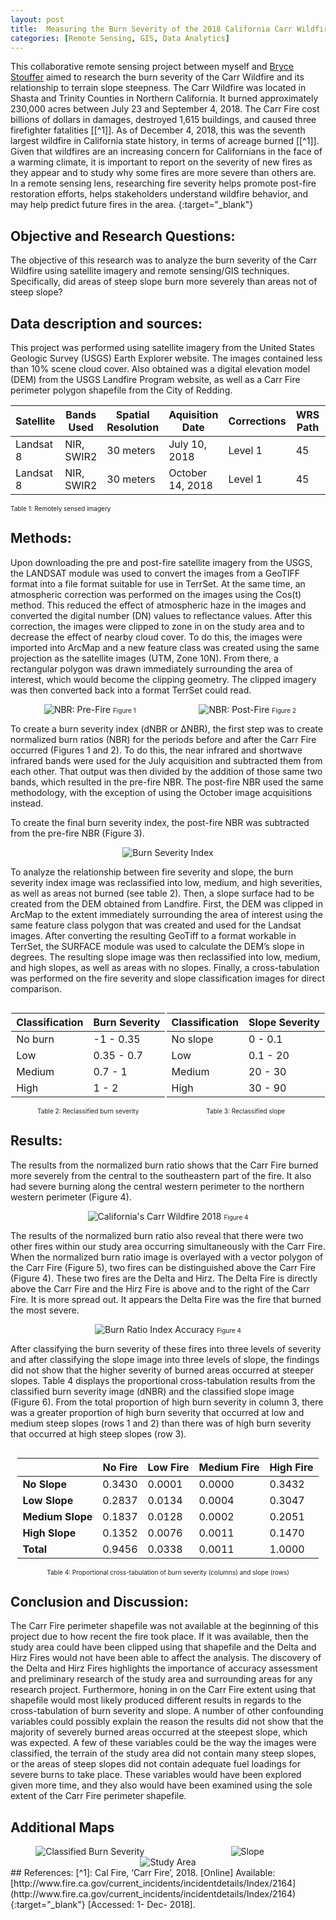 ```yaml
---
layout: post
title:  Measuring the Burn Severity of the 2018 California Carr Wildfire
categories: [Remote Sensing, GIS, Data Analytics]
---
```


This collaborative remote sensing project between myself and [Bryce Stouffer](https://www.linkedin.com/in/bryce-stouffer-07240716b/) aimed to research the burn severity of the Carr Wildfire and its relationship to terrain slope steepness. The Carr Wildfire was located in Shasta and Trinity Counties in Northern California. It burned approximately 230,000 acres between July 23 and September 4, 2018. The Carr Fire cost billions of dollars in damages, destroyed 1,615 buildings, and caused three firefighter fatalities [[^1]]. As of December 4, 2018, this was the seventh largest wildfire in California state history, in terms of acreage burned [[^1]]. Given that wildfires are an increasing concern for Californians in the face of a warming climate, it is important to report on the severity of new fires as they appear and to study why some fires are more severe than others are. In a remote sensing lens, researching fire severity helps promote post-fire restoration efforts, helps stakeholders understand wildfire behavior, and may help predict future fires in the area.
{:target="_blank"}


## Objective and Research Questions:

The objective of this research was to analyze the burn severity of the Carr Wildfire using satellite imagery and remote sensing/GIS techniques. Specifically, did areas of steep slope burn more severely than areas not of steep slope?

## ​Data description and sources:
This project was performed using satellite imagery from the United States Geologic Survey (USGS) Earth Explorer website. The images contained less than 10% scene cloud cover. Also obtained was a digital elevation model (DEM) from the USGS Landfire Program website, as well as a Carr Fire perimeter polygon shapefile from the City of Redding.

|Satellite|Bands Used|Spatial Resolution|Aquisition Date|Corrections|WRS Path|WRS Row|
|--|--|--|--|--|--|--|
|Landsat 8|NIR, SWIR2|30 meters|July 10, 2018|Level 1|45|32|
|Landsat 8|NIR, SWIR2|30 meters|October 14, 2018|Level 1|45|32|

<span style="font-size: 10px">Table 1: Remotely sensed imagery</span>

## Methods:
Upon downloading the pre and post-fire satellite imagery from the USGS, the LANDSAT module was used to convert the images from a GeoTIFF format into a file format suitable for use in TerrSet. At the same time, an atmospheric correction was performed on the images using the Cos(t) method. This reduced the effect of atmospheric haze in the images and converted the digital number (DN) values to reflectance values. After this correction, the images were clipped to zone in on the study area and to decrease the effect of nearby cloud cover. To do this, the images were imported into ArcMap and a new feature class was created using the same projection as the satellite images (UTM, Zone 10N). From there, a rectangular polygon was drawn immediately surrounding the area of interest, which would become the clipping geometry. The clipped imagery was then converted back into a format TerrSet could read.

<div style="display: flex;">
    <div style="flex: 50%; text-align: center;">
        <img src="/images/burn-severity-carr/nbr-pre_orig.png" alt="NBR: Pre-Fire">
        <span style="font-size: 10px">Figure 1</span>
    </div>
    <div style="flex: 49%; text-align: center;">
        <img src="/images/burn-severity-carr/nbr-post_orig.png" alt="NBR: Post-Fire">
        <span style="font-size: 10px">Figure 2</span>
    </div>
</div>

​To create a burn severity index (dNBR or ΔNBR), the first step was to create normalized burn ratios (NBR) for the periods before and after the Carr Fire occurred (Figures 1 and 2). To do this, the near infrared and shortwave infrared bands were used for the July acquisition and subtracted them from each other. That output was then divided by the addition of those same two bands, which resulted in the pre-fire NBR. The post-fire NBR used the same methodology, with the exception of using the October image acquisitions instead.
 
To create the final burn severity index, the post-fire NBR was subtracted from the pre-fire NBR (Figure 3).

<div style="display: flex;">
    <div style="flex: 30%; text-align: center;">
        <img src="/images/burn-severity-carr/dnbr-edit_orig.png " alt="Burn Severity Index">
        <br>
    </div>
</div>

​To analyze the relationship between fire severity and slope, the burn severity index image was reclassified into low, medium, and high severities, as well as areas not burned (see table 2).  Then, a slope surface had to be created from the DEM obtained from Landfire. First, the DEM was clipped in ArcMap to the extent immediately surrounding the area of interest using the same feature class polygon that was created and used for the Landsat images. After converting the resulting GeoTiff to a format workable in TerrSet, the SURFACE module was used to calculate the DEM’s slope in degrees. The resulting slope image was then reclassified into low, medium, and high slopes, as well as areas with no slopes. Finally, a cross-tabulation was performed on the fire severity and slope classification images for direct comparison.


<div style="display: flex; justify-content: space-around;">

<!-- Table 1: Burn Severity -->
<div style="text-align: center;">
  <table>
    <thead>
      <tr>
        <th>Classification</th>
        <th>Burn Severity</th>
      </tr>
    </thead>
    <tbody>
      <tr>
        <td>No burn</td>
        <td>-1 - 0.35</td>
      </tr>
      <tr>
        <td>Low</td>
        <td>0.35 - 0.7</td>
      </tr>
      <tr>
        <td>Medium</td>
        <td>0.7 - 1</td>
      </tr>
      <tr>
        <td>High</td>
        <td>1 - 2</td>
      </tr>
    </tbody>
  </table>
  <span style="font-size: 10px">Table 2: Reclassified burn severity</span>
</div>

<!-- Table 2: Slope Severity -->
<div style="text-align: center;">
  <table>
    <thead>
      <tr>
        <th>Classification</th>
        <th>Slope Severity</th>
      </tr>
    </thead>
    <tbody>
      <tr>
        <td>No slope</td>
        <td>0 - 0.1</td>
      </tr>
      <tr>
        <td>Low</td>
        <td>0.1 - 20</td>
      </tr>
      <tr>
        <td>Medium</td>
        <td>20 - 30</td>
      </tr>
      <tr>
        <td>High</td>
        <td>30 - 90</td>
      </tr>
    </tbody>
  </table>
  <span style="font-size: 10px">Table 3: Reclassified slope</span>
</div>

</div>

## Results:
The results from the normalized burn ratio shows that the Carr Fire burned more severely from the central to the southeastern part of the fire. It also had severe burning along the central western perimeter to the northern western perimeter (Figure 4). 

<div style="display: flex;">
    <div style="flex: 30%; text-align: center;">
        <img src="/images/burn-severity-carr/burnseverity_1_orig.jpg" alt="California's Carr Wildfire 2018">
        <span style="font-size: 10px">Figure 4</span>
        <br>
    </div>
</div>

​The results of the normalized burn ratio also reveal that there were two other fires within our study area occurring simultaneously with the Carr Fire.  When the normalized burn ratio image is overlayed with a vector polygon of the Carr Fire (Figure 5), two fires can be distinguished above the Carr Fire (Figure 4). These two fires are the Delta and Hirz. The Delta Fire is directly above the Carr Fire and the Hirz Fire is above and to the right of the Carr Fire. It is more spread out. It appears the Delta Fire was the fire that burned the most severe. 

<div style="display: flex;">
    <div style="flex: 30%; text-align: center;">
        <img src="/images/burn-severity-carr/burnaccuracy_orig.png" alt="Burn Ratio Index Accuracy">
        <span style="font-size: 10px">Figure 4</span>
        <br>
    </div>
</div>

After classifying the burn severity of these fires into three levels of severity and after classifying the slope image into three levels of slope, the findings did not show that the higher severity of burned areas occurred at steeper slopes. Table 4 displays the proportional cross-tabulation results from the classified burn severity image (dNBR) and the classified slope image (Figure 6). From the total proportion of high burn severity in column 3, there was a greater proportion of high burn severity that occurred at low and medium steep slopes (rows 1 and 2) than there was of high burn severity that occurred at high steep slopes (row 3).

<div style="display: flex; justify-content: center; align-items: center;">

<!-- Centered Table -->
<div>
  <table>
    <thead>
      <tr>
        <th></th>
        <th>No Fire</th>
        <th>Low Fire</th>
        <th>Medium Fire</th>
        <th>High Fire</th>
      </tr>
    </thead>
    <tbody>
      <tr>
        <td><strong>No Slope</strong></td>
        <td>0.3430</td>
        <td>0.0001</td>
        <td>0.0000</td>
        <td>0.3432</td>
      </tr>
      <tr>
        <td><strong>Low Slope</strong></td>
        <td>0.2837</td>
        <td>0.0134</td>
        <td>0.0004</td>
        <td>0.3047</td>
      </tr>
      <tr>
        <td><strong>Medium Slope</strong></td>
        <td>0.1837</td>
        <td>0.0128</td>
        <td>0.0002</td>
        <td>0.2051</td>
      </tr>
      <tr>
        <td><strong>High Slope</strong></td>
        <td>0.1352</td>
        <td>0.0076</td>
        <td>0.0011</td>
        <td>0.1470</td>
      </tr>
      <tr>
        <td><strong>Total</strong></td>
        <td>0.9456</td>
        <td>0.0338</td>
        <td>0.0011</td>
        <td>1.0000</td>
      </tr>
    </tbody>
  </table>
</div>

</div>

<div style="flex: 30%; text-align: center;">    
    <span style="font-size: 10px">​Table 4: Proportional cross-tabulation of burn severity (columns) and slope (rows)</span>
</div>

## Conclusion and Discussion:
The Carr Fire perimeter shapefile was not available at the beginning of this project due to how recent the fire took place. If it was available, then the study area could have been clipped using that shapefile and the Delta and Hirz Fires would not have been able to affect the analysis. The discovery of the Delta and Hirz Fires highlights the importance of accuracy assessment and preliminary research of the study area and surrounding areas for any research project. Furthermore, honing in on the Carr Fire extent using that shapefile would most likely produced different results in regards to the cross-tabulation of burn severity and slope. A number of other confounding variables could possibly explain the reason the results did not show that the majority of severely burned areas occurred at the steepest slope, which was expected. A few of these variables could be the way the images were classified, the terrain of the study area did not contain many steep slopes, or the areas of steep slopes did not contain adequate fuel loadings for severe burns to take place. These variables would have been explored given more time, and they also would have been examined using the sole extent of the Carr Fire perimeter shapefile.

## Additional Maps

<div style="display: flex;">
    <div style="flex: 50%; text-align: center;">
        <img src="/images/burn-severity-carr/classifiedburnseverity.png" alt="Classified Burn Severity">
    </div>
    <div style="flex: 49%; text-align: center;">
        <img src="/images/burn-severity-carr/classifiedslope_orig.png" alt="Slope">
    </div>
</div>

<div style="display: flex;">
    <div style="flex: 50%; text-align: center;">
        <img src="/images/burn-severity-carr/study-area_orig.png" alt="Study Area">
    </div>
</div>
## References:
[^1]: Cal Fire, ‘Carr Fire’, 2018. [Online] Available: [http://www.fire.ca.gov/current_incidents/incidentdetails/Index/2164](http://www.fire.ca.gov/current_incidents/incidentdetails/Index/2164){:target="_blank"} [Accessed: 1- Dec- 2018].